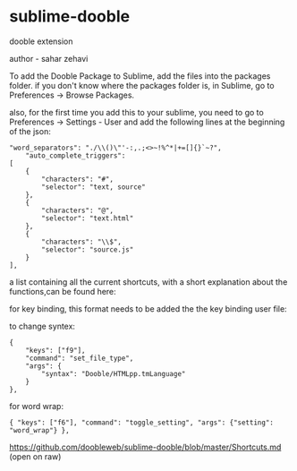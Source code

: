 # sublime-dooble
dooble extension

author - sahar zehavi

To add the Dooble Package to  Sublime, add the files into the packages folder.
if you don't know where the packages folder is, in Sublime, go to Preferences -> Browse Packages.

also, for the first time you add this to your sublime, you need to go to Preferences -> Settings - User and add the following lines at the beginning of the json:

	"word_separators": "./\\()\"'-:,.;<>~!%^*|+=[]{}`~?",
		"auto_complete_triggers":
	[
		{
			"characters": "#",
			"selector": "text, source"
		},
		{
			"characters": "@",
			"selector": "text.html"
		},
		{
			"characters": "\\$",
			"selector": "source.js"
		}
	],
	
a list containing all the current shortcuts, with a short explanation about the functions,can be found here:


for key binding, this format needs to be added the the key binding user file:

to change syntex:

	{
		"keys": ["f9"], 
		"command": "set_file_type",
		"args": {
			"syntax": "Dooble/HTMLpp.tmLanguage"
		}
	},

for word wrap:

	{ "keys": ["f6"], "command": "toggle_setting", "args": {"setting": "word_wrap"} },


https://github.com/doobleweb/sublime-dooble/blob/master/Shortcuts.md
(open on raw)
